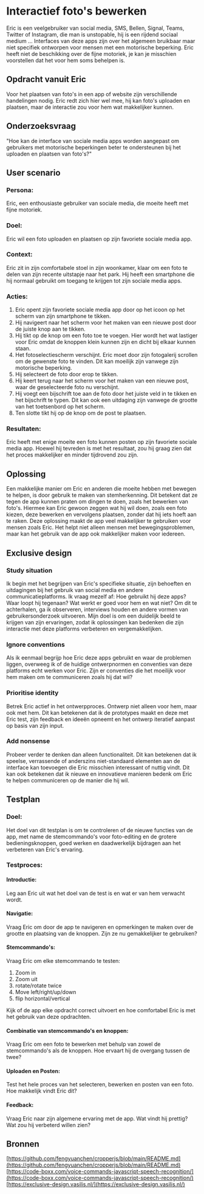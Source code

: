 # Interactief foto's bewerken

Eric is een veelgebruiker van social media, SMS, Bellen, Signal, Teams, Twitter of Instagram, die man is unstopable, hij is een rijdend sociaal medium ... Interfaces van deze apps zijn over het algemeen bruikbaar maar niet specifiek ontworpen voor mensen met een motorische beperking. Eric heeft niet de beschikking over de fijne motoriek, je kan je misschien voorstellen dat het voor hem soms behelpen is.

## Opdracht vanuit Eric

Voor het plaatsen van foto's in een app of website zijn verschillende handelingen nodig. Eric redt zich hier wel mee, hij kan foto's uploaden en plaatsen, maar de interactie zou voor hem wat makkelijker kunnen.

## Onderzoeksvraag

"Hoe kan de interface van sociale media apps worden aangepast om gebruikers met motorische beperkingen beter te ondersteunen bij het uploaden en plaatsen van foto's?"

## User scenario

### Persona:

Eric, een enthousiaste gebruiker van sociale media, die moeite heeft met fijne motoriek.

### Doel:

Eric wil een foto uploaden en plaatsen op zijn favoriete sociale media app.

### Context:

Eric zit in zijn comfortabele stoel in zijn woonkamer, klaar om een foto te delen van zijn recente uitstapje naar het park. Hij heeft een smartphone die hij normaal gebruikt om toegang te krijgen tot zijn sociale media apps.

### Acties:

1. Eric opent zijn favoriete sociale media app door op het icoon op het scherm van zijn smartphone te tikken.
2. Hij navigeert naar het scherm voor het maken van een nieuwe post door de juiste knop aan te tikken.
3. Hij tikt op de knop om een foto toe te voegen. Hier wordt het wat lastiger voor Eric omdat de knoppen klein kunnen zijn en dicht bij elkaar kunnen staan.
4. Het fotoselectiescherm verschijnt. Eric moet door zijn fotogalerij scrollen om de gewenste foto te vinden. Dit kan moeilijk zijn vanwege zijn motorische beperking.
5. Hij selecteert de foto door erop te tikken.
6. Hij keert terug naar het scherm voor het maken van een nieuwe post, waar de geselecteerde foto nu verschijnt.
7. Hij voegt een bijschrift toe aan de foto door het juiste veld in te tikken en het bijschrift te typen. Dit kan ook een uitdaging zijn vanwege de grootte van het toetsenbord op het scherm.
8. Ten slotte tikt hij op de knop om de post te plaatsen.

### Resultaten:

Eric heeft met enige moeite een foto kunnen posten op zijn favoriete sociale media app. Hoewel hij tevreden is met het resultaat, zou hij graag zien dat het proces makkelijker en minder tijdrovend zou zijn.

## Oplossing

Een makkelijke manier om Eric en anderen die moeite hebben met bewegen te helpen, is door gebruik te maken van stemherkenning. Dit betekent dat ze tegen de app kunnen praten om dingen te doen, zoals het bewerken van foto's. Hiermee kan Eric gewoon zeggen wat hij wil doen, zoals een foto kiezen, deze bewerken en vervolgens plaatsen, zonder dat hij iets hoeft aan te raken. Deze oplossing maakt de app veel makkelijker te gebruiken voor mensen zoals Eric. Het helpt niet alleen mensen met bewegingsproblemen, maar kan het gebruik van de app ook makkelijker maken voor iedereen.

## Exclusive design

### Study situation

Ik begin met het begrijpen van Eric's specifieke situatie, zijn behoeften en uitdagingen bij het gebruik van social media en andere communicatieplatforms. Ik vraag mezelf af: Hoe gebruikt hij deze apps? Waar loopt hij tegenaan? Wat werkt er goed voor hem en wat niet? Om dit te achterhalen, ga ik observeren, interviews houden en andere vormen van gebruikersonderzoek uitvoeren. Mijn doel is om een duidelijk beeld te krijgen van zijn ervaringen, zodat ik oplossingen kan bedenken die zijn interactie met deze platforms verbeteren en vergemakkelijken.

### Ignore conventions

Als ik eenmaal begrijp hoe Eric deze apps gebruikt en waar de problemen liggen, overweeg ik of de huidige ontwerpnormen en conventies van deze platforms echt werken voor Eric. Zijn er conventies die het moeilijk voor hem maken om te communiceren zoals hij dat wil?

### Prioritise identity

Betrek Eric actief in het ontwerpproces. Ontwerp niet alleen voor hem, maar ook met hem. Dit kan betekenen dat ik de prototypes maakt en deze met Eric test, zijn feedback en ideeën opneemt en het ontwerp iteratief aanpast op basis van zijn input.

### Add nonsense

Probeer verder te denken dan alleen functionaliteit. Dit kan betekenen dat ik speelse, verrassende of anderszins niet-standaard elementen aan de interface kan toevoegen die Eric misschien interessant of nuttig vindt. Dit kan ook betekenen dat ik nieuwe en innovatieve manieren bedenk om Eric te helpen communiceren op de manier die hij wil.

## Testplan

### Doel:

Het doel van dit testplan is om te controleren of de nieuwe functies van de app, met name de stemcommando's voor foto-editing en de grotere bedieningsknoppen, goed werken en daadwerkelijk bijdragen aan het verbeteren van Eric's ervaring.

### Testproces:

#### Introductie:

Leg aan Eric uit wat het doel van de test is en wat er van hem verwacht wordt.

#### Navigatie:

Vraag Eric om door de app te navigeren en opmerkingen te maken over de grootte en plaatsing van de knoppen. Zijn ze nu gemakkelijker te gebruiken?

#### Stemcommando's:

Vraag Eric om elke stemcommando te testen:

1. Zoom in
2. Zoom uit
3. rotate/rotate twice
4. Move left/right/up/down
5. flip horizontal/vertical

Kijk of de app elke opdracht correct uitvoert en hoe comfortabel Eric is met het gebruik van deze opdrachten.

#### Combinatie van stemcommando's en knoppen:

Vraag Eric om een foto te bewerken met behulp van zowel de stemcommando's als de knoppen. Hoe ervaart hij de overgang tussen de twee?

#### Uploaden en Posten:

Test het hele proces van het selecteren, bewerken en posten van een foto. Hoe makkelijk vindt Eric dit?

#### Feedback:

Vraag Eric naar zijn algemene ervaring met de app. Wat vindt hij prettig? Wat zou hij verbeterd willen zien?

## Bronnen

[https://github.com/fengyuanchen/cropperjs/blob/main/README.md](https://github.com/fengyuanchen/cropperjs/blob/main/README.md)
[https://code-boxx.com/voice-commands-javascript-speech-recognition/](https://code-boxx.com/voice-commands-javascript-speech-recognition/)
[https://exclusive-design.vasilis.nl/](https://exclusive-design.vasilis.nl/)
